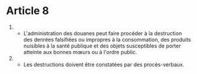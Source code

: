 # Article 8

1. - L'administration des douanes peut faire procéder à la destruction des denrées falsifiées ou impropres à la consommation, des produits nuisibles à la santé publique et des objets susceptibles de porter atteinte aux bonnes mœurs ou à l'ordre public.

2. - Les destructions doivent être constatées par des procès-verbaux.
